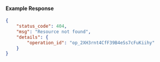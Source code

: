 <!-- Code generated for API Clients. DO NOT EDIT. -->

#### Example Response

```json
{
	"status_code": 404,
	"msg": "Resource not found",
	"details": {
		"operation_id": "op_2XH3rnt4CfF39B4eSs7cFuKiihy"
	}
}
```
